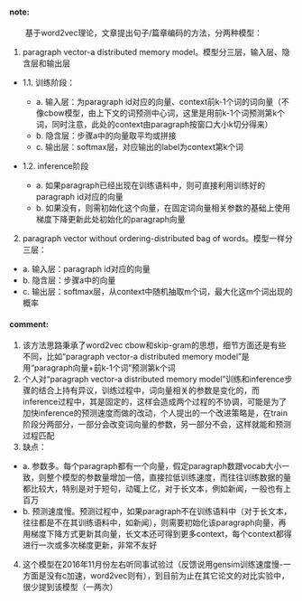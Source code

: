 #### note:
　　基于word2vec理论，文章提出句子/篇章编码的方法，分两种模型：

1. paragraph vector-a distributed memory model。模型分三层，输入层、隐含层和输出层

  + 1.1. 训练阶段：
    + a. 输入层：为paragraph id对应的向量、context前k-1个词的词向量（不像cbow模型，由上下文的词预测中心词，这里是用前k-1个词预测第k个词，同时注意，此处的context由paragraph按窗口大小k切分得来）
    + b. 隐含层：步骤a中的向量取平均或拼接
    + c. 输出层：softmax层，对应输出的label为context第k个词

  + 1.2. inference阶段
    + a. 如果paragraph已经出现在训练语料中，则可直接利用训练好的paragraph id对应的向量
    + b. 如果没有，则需初始化这个向量，在固定词向量相关参数的基础上使用梯度下降更新此处初始化的paragraph向量

2. paragraph vector without ordering-distributed bag of words。模型一样分三层：
  + a. 输入层：paragraph id对应的向量
  + b. 隐含层：步骤a中的向量
  + c. 输出层：softmax层，从context中随机抽取m个词，最大化这m个词出现的概率


#### comment:
1. 该方法思路秉承了word2vec cbow和skip-gram的思想，细节方面还是有些不同，比如“paragraph vector-a distributed memory model”是用“paragraph向量+前k-1个词”预测第k个词
2. 个人对“paragraph vector-a distributed memory model”训练和inference步骤的结合上持有异议，训练过程中，词向量相关的参数是变化的，而inference过程中，其是固定的，这样会造成两个过程的不协调，可能是为了加快inference的预测速度而做的改动，个人提出的一个改进策略是，在train阶段分两部分，一部分会改变词向量的参数，另一部分不会，这样就能和预测过程匹配
3. 缺点：
  + a. 参数多。每个paragraph都有一个向量，假定paragraph数跟vocab大小一致，则整个模型的参数量增加一倍，直接拉低训练速度，而往往训练数据的量都比较大，特别是对于短句，动辄上亿，对于长文本，例如新闻，一般也有上百万
  + b. 预测速度慢。预测过程中，如果paragraph不在训练语料中（对于长文本，往往都是不在其训练语料中，如新闻），则需要初始化该paragraph向量，再用梯度下降方式更新其向量，长文本还可得到更多context，每个context都得进行一次或多次梯度更新，非常不友好
4. 这个模型在2016年11月份左右听同事试验过（反馈说用gensim训练速度慢-一方面是没有c加速，word2vec则有），到目前为止在其它论文的对比实验中，很少提到该模型（一两次）
